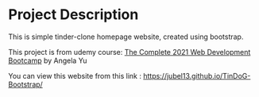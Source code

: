 # Project Description

This is simple tinder-clone homepage website, created using bootstrap.

This project is from udemy course: <a href="https://www.udemy.com/course/the-complete-web-development-bootcamp/">The Complete 2021 Web Development Bootcamp</a> by Angela Yu

You can view this website from this link : https://jubel13.github.io/TinDoG-Bootstrap/
